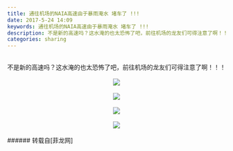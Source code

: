 ```yaml
---
title: 通往机场的NAIA高速由于暴雨淹水 堵车了 !!!
date: 2017-5-24 14:09
keywords: 通往机场的NAIA高速由于暴雨淹水 堵车了 !!!
description: 不是新的高速吗？这水淹的也太恐怖了吧，前往机场的龙友们可得注意了啊！！！
categories: sharing
---
```

<td class="t_f" id="postmessage_749938">

<br/>
不是新的高速吗？这水淹的也太恐怖了吧，前往机场的龙友们可得注意了啊！！！<br/>
<br/>
<div align="center">

<img aid="554770" data-cf-modified-1c787509693ac6bc15624f9b-="" file="data/attachment/forum/201705/24/140848sc7dqyszff5wcqcc.jpg.thumb.jpg" id="aimg_554770" inpost="1" onclick="" onmouseover="" src="http://www.flw.ph/data/attachment/forum/201705/24/140848sc7dqyszff5wcqcc.jpg" style="cursor:pointer" zoomfile="data/attachment/forum/201705/24/140848sc7dqyszff5wcqcc.jpg"/>


<br/>
<br/>

<img aid="554771" data-cf-modified-1c787509693ac6bc15624f9b-="" file="data/attachment/forum/201705/24/140849lmmp5esm0mez5dv5.jpg.thumb.jpg" id="aimg_554771" inpost="1" onclick="" onmouseover="" src="http://www.flw.ph/data/attachment/forum/201705/24/140849lmmp5esm0mez5dv5.jpg" style="cursor:pointer" zoomfile="data/attachment/forum/201705/24/140849lmmp5esm0mez5dv5.jpg"/>


<br/>
<br/>

<img aid="554769" data-cf-modified-1c787509693ac6bc15624f9b-="" file="data/attachment/forum/201705/24/140847u96hi098pjxccjxr.jpg.thumb.jpg" id="aimg_554769" inpost="1" onclick="" onmouseover="" src="http://www.flw.ph/data/attachment/forum/201705/24/140847u96hi098pjxccjxr.jpg" style="cursor:pointer" zoomfile="data/attachment/forum/201705/24/140847u96hi098pjxccjxr.jpg"/>


<br/>
<br/>

<img aid="554768" data-cf-modified-1c787509693ac6bc15624f9b-="" file="data/attachment/forum/201705/24/140847aydzl3dg19936vyg.jpg.thumb.jpg" id="aimg_554768" inpost="1" onclick="" onmouseover="" src="http://www.flw.ph/data/attachment/forum/201705/24/140847aydzl3dg19936vyg.jpg" style="cursor:pointer" zoomfile="data/attachment/forum/201705/24/140847aydzl3dg19936vyg.jpg"/>


<br/>
</div><br/>
</td>
###### 转载自[菲龙网]